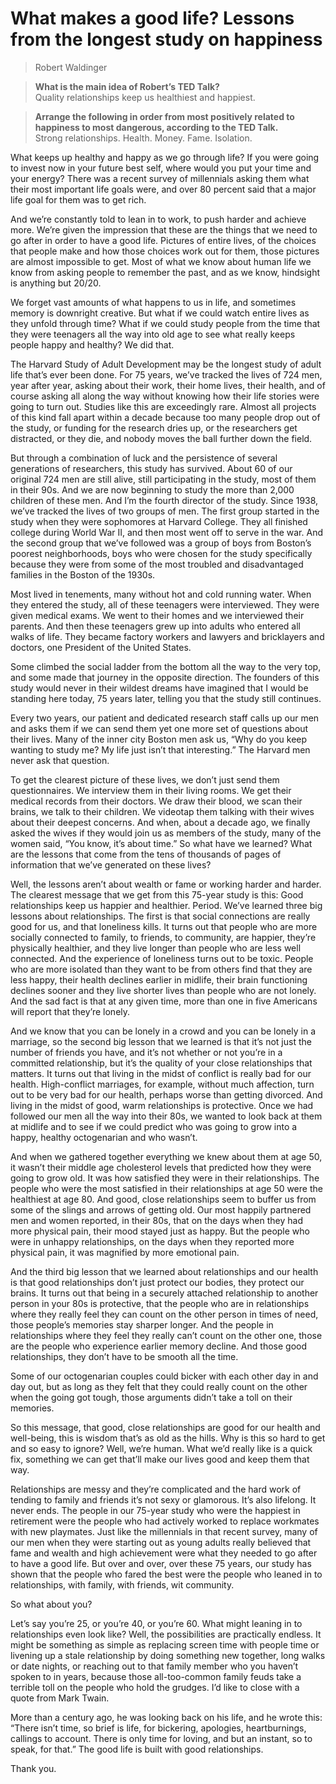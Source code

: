 # What makes a good life? Lessons from the longest study on happiness
> Robert Waldinger  

> **What is the main idea of Robert’s TED Talk?**  
> Quality relationships keep us healthiest and happiest.

> **Arrange the following in order from most positively related to happiness to most dangerous, according to the TED Talk.**  
> Strong relationships. 
> Health. 
> Money. 
> Fame. 
> Isolation. 

What keeps up healthy and happy as we go through life? If you were going to invest now in your future best self, where would you put your time and your energy? There was a recent survey of millennials asking them what their most important life goals were, and over 80 percent said that a major life goal for them was to get rich.

And we’re constantly told to lean in to work, to push harder and achieve more. We’re given the impression that these are the things that we need to go after in order to have a good life. Pictures of entire lives, of the choices that people make and how those choices work out for them, those pictures are almost impossible to get. Most of what we know about human life we know from asking people to remember the past, and as we know, hindsight is anything but 20/20.

We forget vast amounts of what happens to us in life, and sometimes memory is downright creative. But what if we could watch entire lives as they unfold through time? What if we could study people from the time that they were teenagers all the way into old age to see what really keeps people happy and healthy? We did that.

The Harvard Study of Adult Development may be the longest study of adult life that’s ever been done. For 75 years, we’ve tracked the lives of 724 men, year after year, asking about their work, their home lives, their health, and of course asking all along the way without knowing how their life stories were going to turn out. Studies like this are exceedingly rare. Almost all projects of this kind fall apart within a decade because too many people drop out of the study, or funding for the research dries up, or the researchers get distracted, or they die, and nobody moves the ball further down the field.

But through a combination of luck and the persistence of several generations of researchers, this study has survived. About 60 of our original 724 men are still alive, still participating in the study, most of them in their 90s. And we are now beginning to study the more than 2,000 children of these men. And I’m the fourth director of the study. Since 1938, we’ve tracked the lives of two groups of men. The first group started in the study when they were sophomores at Harvard College. They all finished college during World War II, and then most went off to serve in the war. And the second group that we’ve followed was a group of boys from Boston’s poorest neighborhoods, boys who were chosen for the study specifically because they were from some of the most troubled and disadvantaged families in the Boston of the 1930s.

Most lived in tenements, many without hot and cold running water. When they entered the study, all of these teenagers were interviewed. They were given medical exams. We went to their homes and we interviewed their parents. And then these teenagers grew up into adults who entered all walks of life. They became factory workers and lawyers and bricklayers and doctors, one President of the United States.

Some climbed the social ladder from the bottom all the way to the very top, and some made that journey in the opposite direction. The founders of this study would never in their wildest dreams have imagined that I would be standing here today, 75 years later, telling you that the study still continues.

Every two years, our patient and dedicated research staff calls up our men and asks them if we can send them yet one more set of questions about their lives. Many of the inner city Boston men ask us, “Why do you keep wanting to study me? My life just isn’t that interesting.” The Harvard men never ask that question.

To get the clearest picture of these lives, we don’t just send them questionnaires. We interview them in their living rooms. We get their medical records from their doctors. We draw their blood, we scan their brains, we talk to their children. We videotap them talking with their wives about their deepest concerns. And when, about a decade ago, we finally asked the wives if they would join us as members of the study, many of the women said, “You know, it’s about time.” So what have we learned? What are the lessons that come from the tens of thousands of pages of information that we’ve generated on these lives?

Well, the lessons aren’t about wealth or fame or working harder and harder. The clearest message that we get from this 75-year study is this: Good relationships keep us happier and healthier. Period. We’ve learned three big lessons about relationships. The first is that social connections are really good for us, and that loneliness kills. It turns out that people who are more socially connected to family, to friends, to community, are happier, they’re physically healthier, and they live longer than people who are less well connected. And the experience of loneliness turns out to be toxic. People who are more isolated than they want to be from others find that they are less happy, their health declines earlier in midlife, their brain functioning declines sooner and they live shorter lives than people who are not lonely. And the sad fact is that at any given time, more than one in five Americans will report that they’re lonely.

And we know that you can be lonely in a crowd and you can be lonely in a marriage, so the second big lesson that we learned is that it’s not just the number of friends you have, and it’s not whether or not you’re in a committed relationship, but it’s the quality of your close relationships that matters. It turns out that living in the midst of conflict is really bad for our health. High-conflict marriages, for example, without much affection, turn out to be very bad for our health, perhaps worse than getting divorced. And living in the midst of good, warm relationships is protective. Once we had followed our men all the way into their 80s, we wanted to look back at them at midlife and to see if we could predict who was going to grow into a happy, healthy octogenarian and who wasn’t.

And when we gathered together everything we knew about them at age 50, it wasn’t their middle age cholesterol levels that predicted how they were going to grow old. It was how satisfied they were in their relationships. The people who were the most satisfied in their relationships at age 50 were the healthiest at age 80. And good, close relationships seem to buffer us from some of the slings and arrows of getting old. Our most happily partnered men and women reported, in their 80s, that on the days when they had more physical pain, their mood stayed just as happy. But the people who were in unhappy relationships, on the days when they reported more physical pain, it was magnified by more emotional pain.

And the third big lesson that we learned about relationships and our health is that good relationships don’t just protect our bodies, they protect our brains. It turns out that being in a securely attached relationship to another person in your 80s is protective, that the people who are in relationships where they really feel they can count on the other person in times of need, those people’s memories stay sharper longer. And the people in relationships where they feel they really can’t count on the other one, those are the people who experience earlier memory decline. And those good relationships, they don’t have to be smooth all the time.

Some of our octogenarian couples could bicker with each other day in and day out, but as long as they felt that they could really count on the other when the going got tough, those arguments didn’t take a toll on their memories.

So this message, that good, close relationships are good for our health and well-being, this is wisdom that’s as old as the hills. Why is this so hard to get and so easy to ignore? Well, we’re human. What we’d really like is a quick fix, something we can get that’ll make our lives good and keep them that way.

Relationships are messy and they’re complicated and the hard work of tending to family and friends it’s not sexy or glamorous. It’s also lifelong. It never ends. The people in our 75-year study who were the happiest in retirement were the people who had actively worked to replace workmates with new playmates. Just like the millennials in that recent survey, many of our men when they were starting out as young adults really believed that fame and wealth and high achievement were what they needed to go after to have a good life. But over and over, over these 75 years, our study has shown that the people who fared the best were the people who leaned in to relationships, with family, with friends, wit community.

So what about you?

Let’s say you’re 25, or you’re 40, or you’re 60. What might leaning in to relationships even look like? Well, the possibilities are practically endless. It might be something as simple as replacing screen time with people time or livening up a stale relationship by doing something new together, long walks or date nights, or reaching out to that family member who you haven’t spoken to in years, because those all-too-common family feuds take a terrible toll on the people who hold the grudges. I’d like to close with a quote from Mark Twain.

More than a century ago, he was looking back on his life, and he wrote this: “There isn’t time, so brief is life, for bickering, apologies, heartburnings, callings to account. There is only time for loving, and but an instant, so to speak, for that.” The good life is built with good relationships.

Thank you.